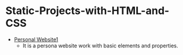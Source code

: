 # Static-Projects-with-HTML-and-CSS
- [Personal Website1](./Personal_Website_1/images/screenshot.png)
  - It is a persona website work with basic elements and properties.
  
